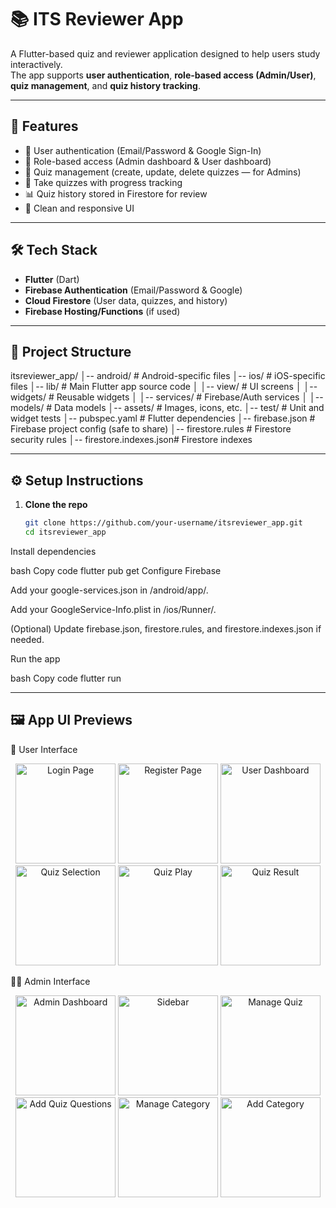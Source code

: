 # 📚 ITS Reviewer App

A Flutter-based quiz and reviewer application designed to help users study interactively.  
The app supports **user authentication**, **role-based access (Admin/User)**, **quiz management**, and **quiz history tracking**.

---

## 🚀 Features
- 🔑 User authentication (Email/Password & Google Sign-In)  
- 👥 Role-based access (Admin dashboard & User dashboard)  
- 📝 Quiz management (create, update, delete quizzes — for Admins)  
- 🎯 Take quizzes with progress tracking  
- 📊 Quiz history stored in Firestore for review  
- 🌙 Clean and responsive UI  

---

## 🛠️ Tech Stack
- **Flutter** (Dart)  
- **Firebase Authentication** (Email/Password & Google)  
- **Cloud Firestore** (User data, quizzes, and history)  
- **Firebase Hosting/Functions** (if used)  

---

## 📂 Project Structure
itsreviewer_app/
│-- android/ # Android-specific files
│-- ios/ # iOS-specific files
│-- lib/ # Main Flutter app source code
│ │-- view/ # UI screens
│ │-- widgets/ # Reusable widgets
│ │-- services/ # Firebase/Auth services
│ │-- models/ # Data models
│-- assets/ # Images, icons, etc.
│-- test/ # Unit and widget tests
│-- pubspec.yaml # Flutter dependencies
│-- firebase.json # Firebase project config (safe to share)
│-- firestore.rules # Firestore security rules
│-- firestore.indexes.json# Firestore indexes

---

## ⚙️ Setup Instructions
1. **Clone the repo**
   ```bash
   git clone https://github.com/your-username/itsreviewer_app.git
   cd itsreviewer_app
Install dependencies

bash
Copy code
flutter pub get
Configure Firebase

Add your google-services.json in /android/app/.

Add your GoogleService-Info.plist in /ios/Runner/.

(Optional) Update firebase.json, firestore.rules, and firestore.indexes.json if needed.

Run the app

bash
Copy code
flutter run

---

## 🖼️ App UI Previews
👤 User Interface
<p align="center"> <img src="https://ik.imagekit.io/q22xsdezi5/app%20ui/557755926_1294240341954216_2582961351322791769_n.jpg?updatedAt=1760090936829" width="160" alt="Login Page"/> <img src="https://ik.imagekit.io/q22xsdezi5/app%20ui/553934097_1348019436932911_4046907876408934922_n.jpg?updatedAt=1760090936711" width="160" alt="Register Page"/> <img src="https://ik.imagekit.io/q22xsdezi5/app%20ui/552679723_786262654301547_2988112328059190782_n.jpg?updatedAt=1760090936837" width="160" alt="User Dashboard"/> <img src="https://ik.imagekit.io/q22xsdezi5/app%20ui/552223649_2125675334625318_1538003905889414485_n.jpg?updatedAt=1760090936761" width="160" alt="Quiz Selection"/> <img src="https://ik.imagekit.io/q22xsdezi5/app%20ui/552693568_1489127815744093_6045072750873096989_n.jpg?updatedAt=1760090936733" width="160" alt="Quiz Play"/> <img src="https://ik.imagekit.io/q22xsdezi5/app%20ui/554195450_1551070076311619_2140282409086343922_n.jpg?updatedAt=1760090936703" width="160" alt="Quiz Result"/> </p>
🧑‍💼 Admin Interface
<p align="center"> <img src="https://ik.imagekit.io/q22xsdezi5/app%20ui/557777071_829558586423432_1744642277586282765_n.jpg?updatedAt=1760090936855" width="160" alt="Admin Dashboard"/> <img src="https://ik.imagekit.io/q22xsdezi5/app%20ui/552928315_819142143835999_7965029135459801725_n.jpg?updatedAt=1760090936829" width="160" alt="Sidebar"/> <img src="https://ik.imagekit.io/q22xsdezi5/app%20ui/552693568_1440111567097775_5029514559196089960_n.jpg?updatedAt=1760090936820" width="160" alt="Manage Quiz"/> <img src="https://ik.imagekit.io/q22xsdezi5/app%20ui/554828500_1816812622542858_8722796989700993644_n.jpg?updatedAt=1760090936777" width="160" alt="Add Quiz Questions"/> <img src="https://ik.imagekit.io/q22xsdezi5/app%20ui/553200351_1351606746490377_242663727165332682_n.jpg?updatedAt=1760090936883" width="160" alt="Manage Category"/> <img src="https://ik.imagekit.io/q22xsdezi5/app%20ui/553599669_24732135486449436_5028069426248290060_n.jpg?updatedAt=1760090936756" width="160" alt="Add Category"/> </p>
